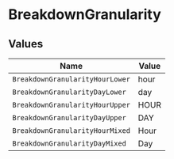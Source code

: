# BreakdownGranularity


## Values

| Name                            | Value                           |
| ------------------------------- | ------------------------------- |
| `BreakdownGranularityHourLower` | hour                            |
| `BreakdownGranularityDayLower`  | day                             |
| `BreakdownGranularityHourUpper` | HOUR                            |
| `BreakdownGranularityDayUpper`  | DAY                             |
| `BreakdownGranularityHourMixed` | Hour                            |
| `BreakdownGranularityDayMixed`  | Day                             |